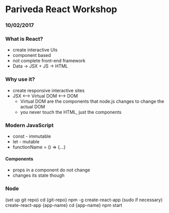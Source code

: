 # Pariveda React Workshop
### 10/02/2017

### What is React?
* create interactive UIs
* component based
* not complete front-end framework
* Data -> JSX + JS -> HTML

### Why use it?
* create responsive interactive sites
* JSX <--> Virtual DOM <--> DOM
    * Virtual DOM are the components that node.js changes to change the actual DOM
    * you never touch the HTML, just the components

### Modern JavaScript
* const - immutable
* let - mutable
* functionName = () => {...}

#### Components
* props in a component do not change
* changes its state though

### Node
(set up git repo)
cd {git-repo}
npm -g create-react-app (sudo if necessary)
create-react-app {app-name}
cd {app-name}
npm start
